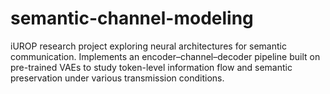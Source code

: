 # semantic-channel-modeling
iUROP research project exploring neural architectures for semantic communication. Implements an encoder–channel–decoder pipeline built on pre-trained VAEs to study token-level information flow and semantic preservation under various transmission conditions.
